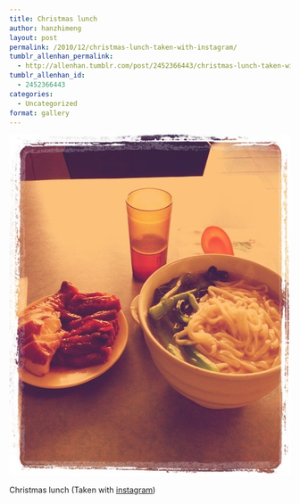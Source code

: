 ```yaml
---
title: Christmas lunch
author: hanzhimeng
layout: post
permalink: /2010/12/christmas-lunch-taken-with-instagram/
tumblr_allenhan_permalink:
  - http://allenhan.tumblr.com/post/2452366443/christmas-lunch-taken-with-instagram
tumblr_allenhan_id:
  - 2452366443
categories:
  - Uncategorized
format: gallery
---
```

[<img class="alignnone size-full wp-image-510" alt="tumblr_ldymikeAdO1qzkacto1_" src="/images/uploads/2013/03/tumblr_ldymikeAdO1qzkacto1_.jpg" width="612" height="612" />][1]

Christmas lunch (Taken with [instagram][2])

 [1]: /images/uploads/2013/03/tumblr_ldymikeAdO1qzkacto1_.jpg
 [2]: http://instagr.am
